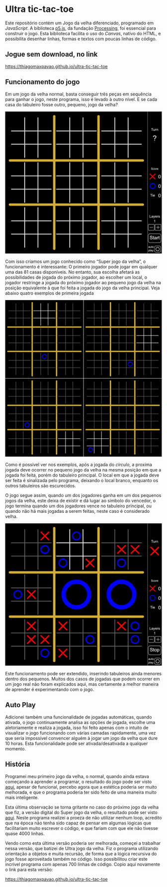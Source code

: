 # Ultra tic-tac-toe

Este repositório contém um Jogo da velha diferenciado, programado em *JavaScript*. A biblioteca [p5.js](https://p5js.org/), da fundação [Processing](https://processingfoundation.org/), foi essencial para construir o jogo. Esta biblioteca facilita o uso do *Canvas*, nativo do HTML, e possibilita desenhar linhas, formas e textos com poucas linhas de código.

## Jogue sem download, no link

<https://thiagomaxpavao.github.io/ultra-tic-tac-toe>

## Funcionamento do jogo

Em um jogo da velha normal, basta conseguir três peças em sequência para ganhar o jogo, neste programa, isso é levado à outro nível. E se cada casa do tabuleiro fosse outro, pequeno, jogo da velha?

![Figura retirada do jogo mostrando um jogo da velha com pequenos jogos da velha dentro](imgs/1_camada.png)

Com isso criamos um jogo conhecido como “Super jogo da velha”, o funcionamento é interessante: O primeiro jogador pode jogar em qualquer uma das 81 casas disponíveis. No entanto, sua escolha afetará as possibilidades de jogada do próximo jogador, ao escolher um local, o jogador restringe a jogada do próximo jogador ao pequeno jogo da velha na posição equivalente à que foi feita a jogada do jogo da velha principal. Veja abaixo quatro exemplos de primeira jogada

![Figura mostrando alguns exemplos de primeira jogada que poderiam ter sido feitas no tabuleiro da figura anterior](imgs/exsPrimeiraJogada.png)

Como é possível ver nos exemplos, após a jogada do *círculo*, a proxíma jogada deve ocorrer no pequeno jogo da velha na mesma posição em que a jogada foi feita, porém do tabuleiro principal. O local em que a jogada deve ser feita é sinalizada pelo programa, deixando o local branco, enquanto os outros tabuleiros são escurecidos.

O jogo segue assim, quando um dos jogadores ganha em um dos pequenos jogos da velha, este deixa de existir e dá lugar ao simbolo do vencedor, o jogo termina quando um dos jogadores vence no tabuleiro principal, ou quando não há mais jogadas a serem feitas, neste caso é considerado velha.

![Exemplo de um jogo em andamento](imgs/jogoEmAndamento.png)

Este funcionamento pode ser extendido, inserindo tabuleiros ainda menores dentro dos pequenos. Muitos dos casos de jogadas que podem ocorrer em um jogo real não foram explicados aqui, mas certamente a melhor maneira de aprender é experimentando com o jogo.

## Auto Play

Adicionei também uma funcionalidade de jogadas automáticas, quando ativada, o jogo continuamente analisa as opções de jogada, escolhe uma aletoriamente e realiza a jogada, isso foi feito apenas com o intuito de visualizar o jogo funcionando com várias camadas rapidamente, uma vez que seria impossível convencer alguém à jogar um jogo da velha que dure 10 horas. Esta funcionalidade pode ser ativada/desativada a qualquer momento.

## História

Programei meu primeiro jogo da velha, o normal, quando ainda estava começando a aprender a programar, o resultado do jogo pode ser visto [aqui](https://thiagomaxpavao.github.io/ultra-tic-tac-toe/normal/index.html), apesar de funcional, percebo agora que a estética poderia ser muito melhorada, e que o programa poderia ter sido feito de uma maneira muito mais inteligente.

Esta última observação se torna gritante no caso do próximo jogo da velha que fiz, a versão digital do Super jogo da velha, o resultado pode ser visto [aqui](https://thiagomaxpavao.github.io/ultra-tic-tac-toe/super/index.html). Neste programa realizei a proeza de não utilizar nenhum loop, acredito que na época não tenha sido capaz de pensar em algumas lógicas que facilitariam muito escrever o código, e que fariam com que ele não tivesse quase 4000 linhas.

Vendo como esta última versão poderia ser melhorada, começei a trabalhar nessa versão, que batizei de Ultra jogo da velha. Fiz o programa utilizando orientação a objetos e muita recursão, de forma que a lógica recursiva do jogo fosse aproveitada também no código. Isso possibilitou criar este incrível programa com apenas 700 linhas de código. Copio aqui novamente o link para esta versão:

<https://thiagomaxpavao.github.io/ultra-tic-tac-toe>